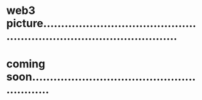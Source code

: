 # web3 picture...........................................................................................
# coming soon..........................................................
